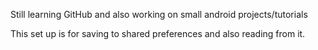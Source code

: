 Still learning GitHub and also working on small android projects/tutorials

This set up is for saving to shared preferences and also reading from it.
